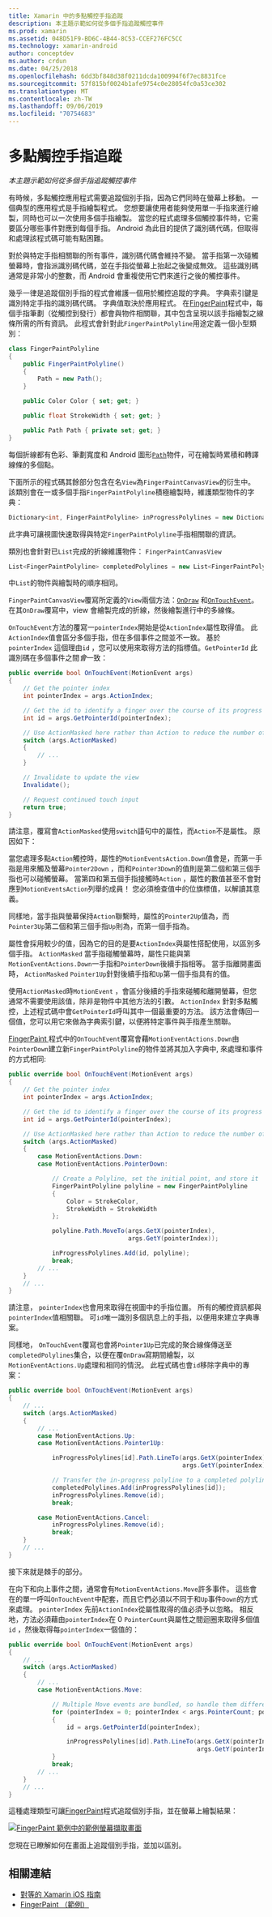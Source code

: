 ```yaml
---
title: Xamarin 中的多點觸控手指追蹤
description: 本主題示範如何從多個手指追蹤觸控事件
ms.prod: xamarin
ms.assetid: 048D51F9-BD6C-4B44-8C53-CCEF276FC5CC
ms.technology: xamarin-android
author: conceptdev
ms.author: crdun
ms.date: 04/25/2018
ms.openlocfilehash: 6dd3bf848d38f0211dcda100994f6f7ec8831fce
ms.sourcegitcommit: 57f815bf0024b1afe9754c0e28054fc0a53ce302
ms.translationtype: MT
ms.contentlocale: zh-TW
ms.lasthandoff: 09/06/2019
ms.locfileid: "70754683"
---
```

# <a name="multi-touch-finger-tracking"></a>多點觸控手指追蹤

_本主題示範如何從多個手指追蹤觸控事件_

有時候，多點觸控應用程式需要追蹤個別手指，因為它們同時在螢幕上移動。 一個典型的應用程式是手指繪製程式。 您想要讓使用者能夠使用單一手指來進行繪製，同時也可以一次使用多個手指繪製。 當您的程式處理多個觸控事件時，它需要區分哪些事件對應到每個手指。 Android 為此目的提供了識別碼代碼，但取得和處理該程式碼可能有點困難。

對於與特定手指相關聯的所有事件，識別碼代碼會維持不變。 當手指第一次碰觸螢幕時，會指派識別碼代碼，並在手指從螢幕上抬起之後變成無效。
這些識別碼通常是非常小的整數，而 Android 會重複使用它們來進行之後的觸控事件。

幾乎一律是追蹤個別手指的程式會維護一個用於觸控追蹤的字典。 字典索引鍵是識別特定手指的識別碼代碼。 字典值取決於應用程式。 在[FingerPaint](https://docs.microsoft.com/samples/xamarin/monodroid-samples/applicationfundamentals-fingerpaint)程式中，每個手指筆劃（從觸控到發行）都會與物件相關聯，其中包含呈現以該手指繪製之線條所需的所有資訊。 此程式會針對此`FingerPaintPolyline`用途定義一個小型類別：

```csharp
class FingerPaintPolyline
{
    public FingerPaintPolyline()
    {
        Path = new Path();
    }

    public Color Color { set; get; }

    public float StrokeWidth { set; get; }

    public Path Path { private set; get; }
}
```

每個折線都有色彩、筆劃寬度和 Android 圖形[`Path`](xref:Android.Graphics.Path)物件，可在繪製時累積和轉譯線條的多個點。

下面所示的程式碼其餘部分包含在名`View`為`FingerPaintCanvasView`的衍生中。 該類別會在一或多個手指`FingerPaintPolyline`積極繪製時，維護類型物件的字典：

```csharp
Dictionary<int, FingerPaintPolyline> inProgressPolylines = new Dictionary<int, FingerPaintPolyline>();
```

此字典可讓視圖快速取得與特定`FingerPaintPolyline`手指相關聯的資訊。

類別也會針對已`List`完成的折線維護物件： `FingerPaintCanvasView`

```csharp
List<FingerPaintPolyline> completedPolylines = new List<FingerPaintPolyline>();
```

中`List`的物件與繪製時的順序相同。

`FingerPaintCanvasView`覆寫所定義的`View`兩個方法：[`OnDraw`](xref:Android.Views.View.OnDraw*)
和[`OnTouchEvent`](xref:Android.Views.View.OnTouchEvent*)。
在其`OnDraw`覆寫中，view 會繪製完成的折線，然後繪製進行中的多線條。

`OnTouchEvent`方法的覆寫一`pointerIndex`開始是從`ActionIndex`屬性取得值。 此`ActionIndex`值會區分多個手指，但在多個事件之間並不一致。 基於`pointerIndex` 這個理由`id` ，您可以使用來取得方法的指標值。`GetPointerId` 此識別碼在多個事件之間*會*一致：

```csharp
public override bool OnTouchEvent(MotionEvent args)
{
    // Get the pointer index
    int pointerIndex = args.ActionIndex;

    // Get the id to identify a finger over the course of its progress
    int id = args.GetPointerId(pointerIndex);

    // Use ActionMasked here rather than Action to reduce the number of possibilities
    switch (args.ActionMasked)
    {
        // ...
    }

    // Invalidate to update the view
    Invalidate();

    // Request continued touch input
    return true;
}
```

請注意，覆寫會`ActionMasked`使用`switch`語句中的屬性，而`Action`不是屬性。 原因如下：

當您處理多點`Action`觸控時，屬性的`MotionEventsAction.Down`值會是，而第一手指是用來觸及螢幕`Pointer2Down` ，而和`Pointer3Down`的值則是第二個和第三個手指也可以碰觸螢幕。 當第四和第五個手指接觸時`Action` ，屬性的數值甚至不會對應到`MotionEventsAction`列舉的成員！ 您必須檢查值中的位旗標值，以解讀其意義。

同樣地，當手指與螢幕保持`Action`聯繫時，屬性的`Pointer2Up`值為，而`Pointer3Up`第二個和第三個手指`Up`則為，而第一個手指為。

屬性會採用較少的值，因為它的目的是要`ActionIndex`與屬性搭配使用，以區別多個手指。 `ActionMasked` 當手指碰觸螢幕時，屬性只能與第`MotionEventActions.Down`一手指和`PointerDown`後續手指相等。 當手指離開畫面時， `ActionMasked` `Pointer1Up`針對後續手指和`Up`第一個手指具有的值。

使用`ActionMasked`時`MotionEvent` ，會區分後續的手指來碰觸和離開螢幕，但您通常不需要使用該值，除非是物件中其他方法的引數。 `ActionIndex` 針對多點觸控，上述程式碼中會`GetPointerId`呼叫其中一個最重要的方法。 該方法會傳回一個值，您可以用它來做為字典索引鍵，以便將特定事件與手指產生關聯。

[FingerPaint ](https://docs.microsoft.com/samples/xamarin/monodroid-samples/applicationfundamentals-fingerpaint)程式中的`OnTouchEvent`覆寫會藉`MotionEventActions.Down`由`PointerDown`建立新`FingerPaintPolyline`的物件並將其加入字典中, 來處理和事件的方式相同:

```csharp
public override bool OnTouchEvent(MotionEvent args)
{
    // Get the pointer index
    int pointerIndex = args.ActionIndex;

    // Get the id to identify a finger over the course of its progress
    int id = args.GetPointerId(pointerIndex);

    // Use ActionMasked here rather than Action to reduce the number of possibilities
    switch (args.ActionMasked)
    {
        case MotionEventActions.Down:
        case MotionEventActions.PointerDown:

            // Create a Polyline, set the initial point, and store it
            FingerPaintPolyline polyline = new FingerPaintPolyline
            {
                Color = StrokeColor,
                StrokeWidth = StrokeWidth
            };

            polyline.Path.MoveTo(args.GetX(pointerIndex),
                                 args.GetY(pointerIndex));

            inProgressPolylines.Add(id, polyline);
            break;
        // ...
    }
    // ...        
}
```

請注意， `pointerIndex`也會用來取得在視圖中的手指位置。 所有的觸控資訊都與`pointerIndex`值相關聯。 可`id`唯一識別多個訊息上的手指，以便用來建立字典專案。

同樣地， `OnTouchEvent`覆寫也會將`Pointer1Up`已完成的聚合線條傳送至`completedPolylines`集合，以便在覆`OnDraw`寫期間繪製，以`MotionEventActions.Up`處理和相同的情況。 此程式碼也會`id`移除字典中的專案：

```csharp
public override bool OnTouchEvent(MotionEvent args)
{
    // ...
    switch (args.ActionMasked)
    {
        // ...
        case MotionEventActions.Up:
        case MotionEventActions.Pointer1Up:

            inProgressPolylines[id].Path.LineTo(args.GetX(pointerIndex),
                                                args.GetY(pointerIndex));

            // Transfer the in-progress polyline to a completed polyline
            completedPolylines.Add(inProgressPolylines[id]);
            inProgressPolylines.Remove(id);
            break;

        case MotionEventActions.Cancel:
            inProgressPolylines.Remove(id);
            break;
    }
    // ...        
}
```

接下來就是棘手的部分。

在向下和向上事件之間，通常會有`MotionEventActions.Move`許多事件。 這些會在的單一呼叫`OnTouchEvent`中配套，而且它們必須以不同于和`Up`事件`Down`的方式來處理。 `pointerIndex` 先前`ActionIndex`從屬性取得的值必須予以忽略。 相反地，方法必須藉由`pointerIndex`在 0 `PointerCount`與屬性之間迴圈來取得多個值`id` ，然後取得每`pointerIndex`一個值的：

```csharp
public override bool OnTouchEvent(MotionEvent args)
{
    // ...
    switch (args.ActionMasked)
    {
        // ...
        case MotionEventActions.Move:

            // Multiple Move events are bundled, so handle them differently
            for (pointerIndex = 0; pointerIndex < args.PointerCount; pointerIndex++)
            {
                id = args.GetPointerId(pointerIndex);

                inProgressPolylines[id].Path.LineTo(args.GetX(pointerIndex),
                                                    args.GetY(pointerIndex));
            }
            break;
        // ...
    }
    // ...        
}
```

這種處理類型可讓[FingerPaint](https://docs.microsoft.com/samples/xamarin/monodroid-samples/applicationfundamentals-fingerpaint)程式追蹤個別手指，並在螢幕上繪製結果：

[![FingerPaint 範例中的範例螢幕擷取畫面](touch-tracking-images/image01.png)](touch-tracking-images/image01.png#lightbox)

您現在已瞭解如何在畫面上追蹤個別手指，並加以區別。

## <a name="related-links"></a>相關連結

- [對等的 Xamarin iOS 指南](~/ios/app-fundamentals/touch/touch-tracking.md)
- [FingerPaint （範例）](https://docs.microsoft.com/samples/xamarin/monodroid-samples/applicationfundamentals-fingerpaint)
